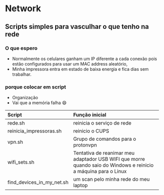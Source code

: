 # Network

## Scripts simples para vasculhar o que tenho na rede

### O que espero

- Normalmente os celulares ganham um IP diferente a cada conexão pois estão configurados para usar um MAC address aleatório,
- Minha impressora entra em estado de baixa energia e fica dias sem trabalhar.

### porque colocar em script

- Organização
- Vai que a memória falha :smile:

|Script|Função inicial|
|:-|:-|
|rede.sh|reinicia o serviço de rede|
|reinicia_impressoras.sh|reinicio o CUPS|
|vpn.sh|Grupo de comandos para o protonvpn|
|wifi_sets.sh|Tentativa de reanimar meu adaptador USB WIFI que morre quando saio do Windows e reinicio a máquina para o Linux|
|find_devices_in_my_net.sh|um scan pelo minha rede do meu laptop|
